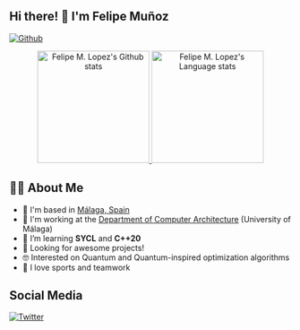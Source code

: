 ## Hi there! 👋 I'm Felipe Muñoz

[![Github](https://img.shields.io/github/followers/FelipeMLopez?label=Follow&style=social)](https://github.com/FelipeMLopez)

<!-- Dark Mode -->
<div align="center"> 
<a href="https://github.com/anuraghazra/github-readme-stats#gh-dark-mode-only">
<img height=200 src="https://github-readme-stats-ebjtpaeb9-felipemlopez.vercel.app//api?username=FelipeMLopez&show_icons=true&count_private=true&line_height=28&hide_border=1&include_all_commits=true&card_width=450&role=OWNER,COLLABORATOR&exclude_repo=github-readme-stats&theme=dark&bg_color=000000#gh-dark-mode-only" alt="Felipe M. Lopez's Github stats" />
</a>

<a href="https://github.com/anuraghazra/github-readme-stats#gh-dark-mode-only">
<img height=200 src="https://github-readme-stats-ebjtpaeb9-felipemlopez.vercel.app//api/top-langs/?username=FelipeMLopez&layout=compact&count_private=true&langs_count=8&hide_border=1&role=OWNER,COLLABORATOR&theme=dark&bg_color=000000#gh-dark-mode-only" alt="Felipe M. Lopez's Language stats" />
</a>
</div>

## 👨‍💻 About Me

- 📍  I'm based in [Málaga, Spain](https://www.openstreetmap.org/#map=13/36.7221/-4.4317)
- 🏢  I'm working at the [Department of Computer Architecture](https://www.ac.uma.es/HPACuma/people/MunozF-en.html) (University of Málaga)
- 🌱  I’m learning **SYCL** and **C++20**
- 👯  Looking for awesome projects!
- 🤓  Interested on Quantum and Quantum-inspired optimization algorithms
- 🎾  I love sports and teamwork

## Social Media

<p align="left"> 
  <a href="https://twitter.com/Felip3ML"> 
    <img alt="Twitter" src="https://img.shields.io/badge/Twitter%20-%231DA1F2.svg?&style=for-the-badge&logo=Twitter&logoColor=white"/> 
  </a>
</p>

<!--
**FelipeMLopez/FelipeMlopez** is a ✨ _special_ ✨ repository because its `README.md` (this file) appears on your GitHub profile.

Here are some ideas to get you started:

- 🔭 I’m currently working on ...
- 🌱 I’m currently learning ...
- 👯 I’m looking to collaborate on ...
- 🤔 I’m looking for help with ...
- 💬 Ask me about ...
- 📫 How to reach me: ...
- 😄 Pronouns: ...
- ⚡ Fun fact: ...
-->
